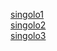 [singolo1](https://spoyler.github.io/singolo/singolo1.html)<br/>
[singolo2](https://spoyler.github.io/singolo/singolo2.html)<br/>
[singolo3](https://spoyler.github.io/singolo/singolo3.html)<br/>